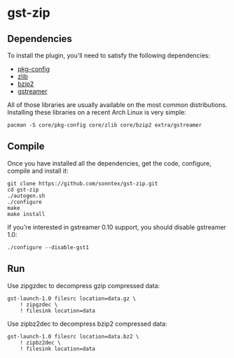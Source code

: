 gst-zip
=======

## Dependencies
To install the plugin, you'll need to satisfy the following dependencies:

* [pkg-config](http://www.freedesktop.org/wiki/Software/pkg-config/)
* [zlib](http://zlib.net/)
* [bzip2](http://www.bzip.org/)
* [gstreamer](https://gstreamer.freedesktop.org/)

All of those libraries are usually available on the most common
distributions. Installing these libraries on a recent Arch Linux is
very simple:

    pacman -S core/pkg-config core/zlib core/bzip2 extra/gstreamer

## Compile
Once you have installed all the dependencies, get the code, configure,
compile and install it:

    git clone https://github.com/sonntex/gst-zip.git
    cd gst-zip
    ./autogen.sh
    ./configure
    make
    make install

If you're interested in gstreamer 0.10 support, you should disable
gstreamer 1.0:

    ./configure --disable-gst1

## Run

Use zipgzdec to decompress gzip compressed data:

    gst-launch-1.0 filesrc location=data.gz \
        ! zipgzdec \
        ! filesink location=data

Use zipbz2dec to decompress bzip2 compressed data:

    gst-launch-1.0 filesrc location=data.bz2 \
        ! zipbz2dec \
        ! filesink location=data
